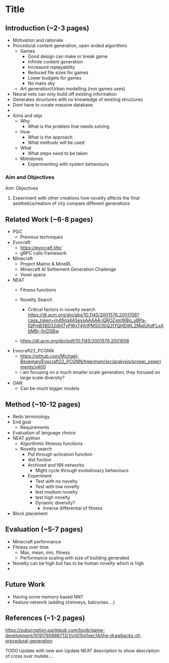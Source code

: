 # Title
##  Introduction (~2-3 pages)
- Motivation and rationale
- Procedural content generation, open ended algorithms
    - Games
        - Good design can make or break game
        - Infinite content generation
        - Increased replayability
        - Reduced file sizes for games
        - Lower budgets for games
        - No mans sky
    - Art generation/Urban modelling (non games uses)
- Neural nets can only build off existing information
- Generates structures with no knowledge of existing structures
- Dont have to curate massive database
- 
- Aims and objs
    - Why
        - What is the problem that needs solving
    - How
        - What is the approach
        - What methods will be used
    - What
        - What steps need to be taken
    - Milestones
        - Experimenting with system behaviours

### Aim and Objectives
Aim: 
Objectives  
1. Experiment with other creations
how novelty affects the final aesthetics/realism of city
compare different generations


## Related Work (~6-8 pages)
- PGC 
    - Previous techniques
- Evocraft
    - https://evocraft.life/
    - gRPC calls framework 
- Minecraft
    - Project Malmo & MineRL
    - Minecraft AI Settlement Generation Challenge
    - Voxel space
- NEAT
    - Fitness functions
    - Novelty Search
        - Critical factors in novelty search https://dl.acm.org/doi/abs/10.1145/2001576.2001708?casa_token=m49nq4A5exsAAAAA:iQROZsm1KBg_uBPa-lQPmB36D32dhf7yPWxT4jIrIPMSG1SiQ2tYQHDWL2MpIUhdFLxAbM6r-0vDSBw

    - https://dl.acm.org/doi/pdf/10.1145/2001576.2001606
-  Evocraft22_PCGNN
    - https://github.com/Michael-Beukman/Evocraft22_PCGNN/tree/main/src/analysis/proper_experiments/v400
    - i am focusing on a much smaller scale generation, they focused on large scale diversity?
- GAN
    - Can be much bigger models

## Method (~10-12 pages)
- Redo terminology
- End goal
    - Requirements
- Evaluation of language choice
- NEAT python
    - Algorithmic fitnesss functions
    - Novelty search
        - Put through activation function
        - dist fuction
        - Archived and NN networks 
            - Might cycle through evolutinoary behaviours
        - Experiment
            - Test with no novelty
            - Test with low novelty
            - test medium novelty
            - test high novelty
            - Dynamic diversity? 
                - Inverse differential of fitness
- Block placement   


## Evaluation (~5-7 pages)
- Minecraft performance 
- Fitness over time
    - Max, mean, min, fitness
    - Performance scaling with size of building generated
- Novelty can be high but has to be human novelty which is high
- 
## Future Work
- Having some memory based NN?
- Feature network (adding chimneys, balconies....)
## References (~1-2 pages)
https://subscription.packtpub.com/book/game-development/9781785886713/1/ch01lvl1sec14/the-drawbacks-of-procedural-generation




TODO
Update with new aim
Update NEAT description to show description of cross over mutate....
